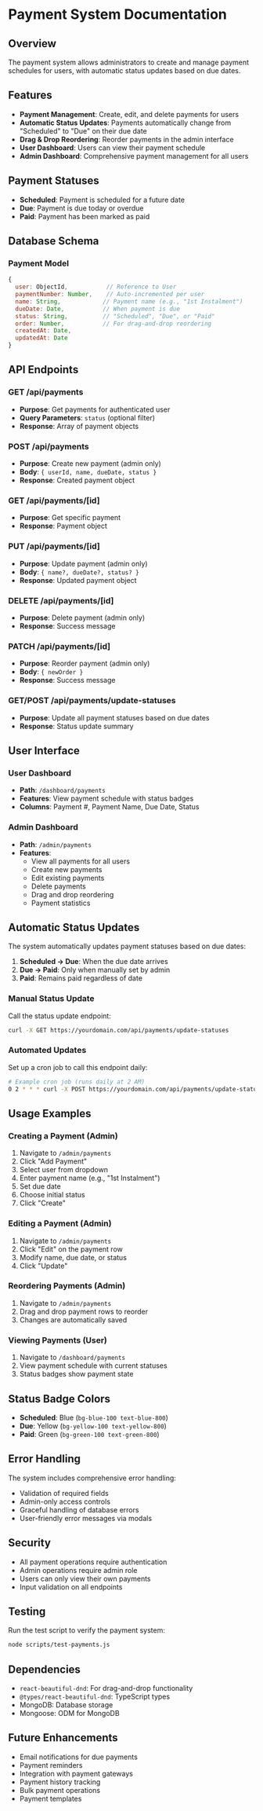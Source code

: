 # Payment System Documentation

## Overview

The payment system allows administrators to create and manage payment schedules for users, with automatic status updates based on due dates.

## Features

- **Payment Management**: Create, edit, and delete payments for users
- **Automatic Status Updates**: Payments automatically change from "Scheduled" to "Due" on their due date
- **Drag & Drop Reordering**: Reorder payments in the admin interface
- **User Dashboard**: Users can view their payment schedule
- **Admin Dashboard**: Comprehensive payment management for all users

## Payment Statuses

- **Scheduled**: Payment is scheduled for a future date
- **Due**: Payment is due today or overdue
- **Paid**: Payment has been marked as paid

## Database Schema

### Payment Model

```javascript
{
  user: ObjectId,           // Reference to User
  paymentNumber: Number,    // Auto-incremented per user
  name: String,            // Payment name (e.g., "1st Instalment")
  dueDate: Date,           // When payment is due
  status: String,          // "Scheduled", "Due", or "Paid"
  order: Number,           // For drag-and-drop reordering
  createdAt: Date,
  updatedAt: Date
}
```

## API Endpoints

### GET /api/payments

- **Purpose**: Get payments for authenticated user
- **Query Parameters**: `status` (optional filter)
- **Response**: Array of payment objects

### POST /api/payments

- **Purpose**: Create new payment (admin only)
- **Body**: `{ userId, name, dueDate, status }`
- **Response**: Created payment object

### GET /api/payments/[id]

- **Purpose**: Get specific payment
- **Response**: Payment object

### PUT /api/payments/[id]

- **Purpose**: Update payment (admin only)
- **Body**: `{ name?, dueDate?, status? }`
- **Response**: Updated payment object

### DELETE /api/payments/[id]

- **Purpose**: Delete payment (admin only)
- **Response**: Success message

### PATCH /api/payments/[id]

- **Purpose**: Reorder payment (admin only)
- **Body**: `{ newOrder }`
- **Response**: Success message

### GET/POST /api/payments/update-statuses

- **Purpose**: Update all payment statuses based on due dates
- **Response**: Status update summary

## User Interface

### User Dashboard

- **Path**: `/dashboard/payments`
- **Features**: View payment schedule with status badges
- **Columns**: Payment #, Payment Name, Due Date, Status

### Admin Dashboard

- **Path**: `/admin/payments`
- **Features**:
  - View all payments for all users
  - Create new payments
  - Edit existing payments
  - Delete payments
  - Drag and drop reordering
  - Payment statistics

## Automatic Status Updates

The system automatically updates payment statuses based on due dates:

1. **Scheduled → Due**: When the due date arrives
2. **Due → Paid**: Only when manually set by admin
3. **Paid**: Remains paid regardless of date

### Manual Status Update

Call the status update endpoint:

```bash
curl -X GET https://yourdomain.com/api/payments/update-statuses
```

### Automated Updates

Set up a cron job to call this endpoint daily:

```bash
# Example cron job (runs daily at 2 AM)
0 2 * * * curl -X POST https://yourdomain.com/api/payments/update-statuses
```

## Usage Examples

### Creating a Payment (Admin)

1. Navigate to `/admin/payments`
2. Click "Add Payment"
3. Select user from dropdown
4. Enter payment name (e.g., "1st Instalment")
5. Set due date
6. Choose initial status
7. Click "Create"

### Editing a Payment (Admin)

1. Navigate to `/admin/payments`
2. Click "Edit" on the payment row
3. Modify name, due date, or status
4. Click "Update"

### Reordering Payments (Admin)

1. Navigate to `/admin/payments`
2. Drag and drop payment rows to reorder
3. Changes are automatically saved

### Viewing Payments (User)

1. Navigate to `/dashboard/payments`
2. View payment schedule with current statuses
3. Status badges show payment state

## Status Badge Colors

- **Scheduled**: Blue (`bg-blue-100 text-blue-800`)
- **Due**: Yellow (`bg-yellow-100 text-yellow-800`)
- **Paid**: Green (`bg-green-100 text-green-800`)

## Error Handling

The system includes comprehensive error handling:

- Validation of required fields
- Admin-only access controls
- Graceful handling of database errors
- User-friendly error messages via modals

## Security

- All payment operations require authentication
- Admin operations require admin role
- Users can only view their own payments
- Input validation on all endpoints

## Testing

Run the test script to verify the payment system:

```bash
node scripts/test-payments.js
```

## Dependencies

- `react-beautiful-dnd`: For drag-and-drop functionality
- `@types/react-beautiful-dnd`: TypeScript types
- MongoDB: Database storage
- Mongoose: ODM for MongoDB

## Future Enhancements

- Email notifications for due payments
- Payment reminders
- Integration with payment gateways
- Payment history tracking
- Bulk payment operations
- Payment templates
